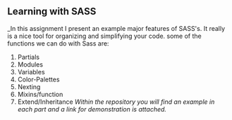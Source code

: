 ## Learning with SASS

_In this assignment I present an example major features of SASS's. It really is a nice tool for organizing and simplifying your code.
some of the functions we can do with Sass are:

1. Partials
2. Modules
3. Variables
4. Color-Palettes
5. Nexting
6. Mixins/function
7. Extend/Inheritance
   _Within the repository you will find an example in each part and a link for demonstration is attached._
